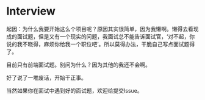 # Interview
起因：为什么我要开始这么个项目呢？原因其实很简单，因为我懒啊。懒得去看现成的面试题，但是又有一个现实的问题，我面试总不能告诉面试官，‘对不起，你说的我不晓得，麻烦你给我一个职位吧’。所以莫得办法，干脆自己写点面试题得了。

目前只有前端面试题。别问为什么？因为其他的我还不会啊。

好了说了一堆废话，开始干正事。

当然如果你在面试中遇到好的面试题，欢迎给提交Issue。